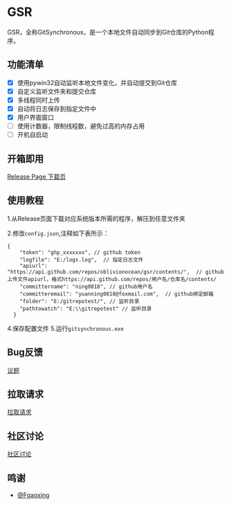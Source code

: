 # GSR
GSR，全称GitSynchronous，是一个本地文件自动同步到Git仓库的Python程序。

## 功能清单
- [x] 使用pywin32自动监听本地文件变化，并自动提交到Git仓库
- [x] 自定义监听文件夹和提交仓库
- [x] 多线程同时上传
- [x] 自动将日志保存到指定文件中
- [x] 用户界面窗口
- [ ] 使用计数器，限制线程数，避免过高的内存占用
- [ ] 开机自启动

## 开箱即用
[Release Page 下载页](https://github.com/ning0818/GSR/releases)

## 使用教程
1.从Release页面下载对应系统版本所需的程序，解压到任意文件夹

2.修改`config.json`,注释如下表所示：
```
{  
    "token": "ghp_xxxxxxx", // github token
    "logfile": "E:/logs.log",  // 指定日志文件
    "apiurl": "https://api.github.com/repos/oblivionocean/gsr/contents/",  // github上传文件apiurl，格式https://api.github.com/repos/用户名/仓库名/contents/
    "committername": "ning0818", // github用户名
    "committeremail": "yuanning0818@foxmail.com",  // github绑定邮箱
    "folder": "E:/gitrepotest/", // 监听目录
    "pathtowatch": "E:\\gitrepotest" // 监听目录
  }
```
4.保存配置文件
5.运行`gitsynchronous.exe`

## Bug反馈
[议题](https://github.com/ning0818/GSR/issues)

## 拉取请求
[拉取请求](https://github.com/ning0818/GSR/pulls)

## 社区讨论
[社区讨论](https://github.com/ning0818/GSR/discussions)

## 鸣谢
- [@Fgaoxing](https://github.com/fgaoxing)
